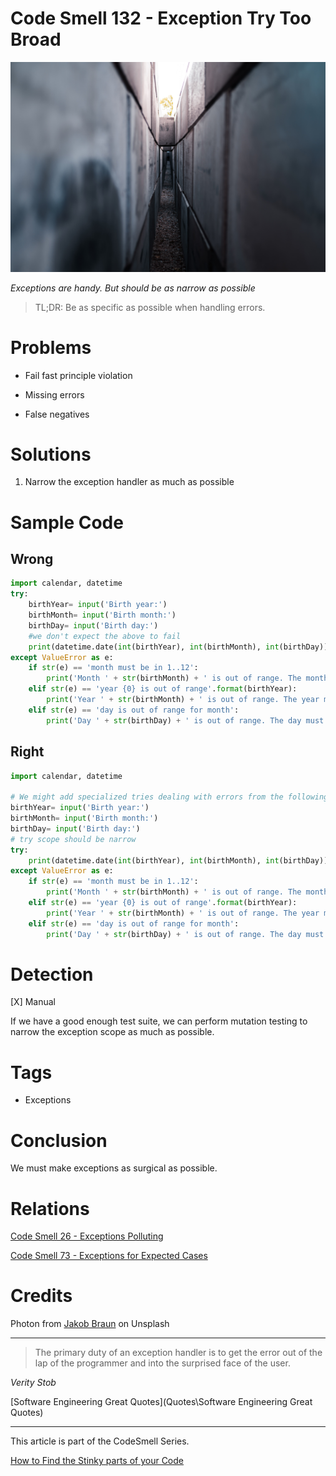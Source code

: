 # Code Smell 132 - Exception Try Too Broad

![Code Smell 132 - Exception Try Too Broad](jakob-braun-Js2Tv3-uLB8-unsplash.jpg)

*Exceptions are handy. But should be as narrow as possible*
 
> TL;DR: Be as specific as possible when handling errors.

# Problems 

- Fail fast principle violation

- Missing errors 

- False negatives

# Solutions

1. Narrow the exception handler as much as possible 

# Sample Code

## Wrong 

[Gist Url]: # (https://gist.github.com/mcsee/0ff3c46988812be98da1e256b54c00d1)
```python
import calendar, datetime
try: 
    birthYear= input('Birth year:')
    birthMonth= input('Birth month:')
    birthDay= input('Birth day:')
    #we don't expect the above to fail
    print(datetime.date(int(birthYear), int(birthMonth), int(birthDay)))
except ValueError as e:
    if str(e) == 'month must be in 1..12': 
        print('Month ' + str(birthMonth) + ' is out of range. The month must be a number in 1...12')
    elif str(e) == 'year {0} is out of range'.format(birthYear): 
        print('Year ' + str(birthMonth) + ' is out of range. The year must be a number in ' + str(datetime.MINYEAR) + '...' + str(datetime.MAXYEAR))
    elif str(e) == 'day is out of range for month': 
        print('Day ' + str(birthDay) + ' is out of range. The day must be a number in 1...' + str(calendar.monthrange(birthYear, birthMonth)))

```

## Right

[Gist Url]: # (https://gist.github.com/mcsee/0d7e270416ebc934fbfbe8934175e52c)
```python
import calendar, datetime

# We might add specialized tries dealing with errors from the following 3 statements
birthYear= input('Birth year:')
birthMonth= input('Birth month:')
birthDay= input('Birth day:')
# try scope should be narrow
try: 
    print(datetime.date(int(birthYear), int(birthMonth), int(birthDay)))
except ValueError as e:
    if str(e) == 'month must be in 1..12': 
        print('Month ' + str(birthMonth) + ' is out of range. The month must be a number in 1...12')
    elif str(e) == 'year {0} is out of range'.format(birthYear): 
        print('Year ' + str(birthMonth) + ' is out of range. The year must be a number in ' + str(datetime.MINYEAR) + '...' + str(datetime.MAXYEAR))
    elif str(e) == 'day is out of range for month': 
        print('Day ' + str(birthDay) + ' is out of range. The day must be a number in 1...' + str(calendar.monthrange(birthYear, birthMonth)))
```

# Detection

[X] Manual

If we have a good enough test suite, we can perform mutation testing to narrow the exception scope as much as possible.

# Tags

- Exceptions

# Conclusion

We must make exceptions as surgical as possible.

# Relations

[Code Smell 26 - Exceptions Polluting](https://maximilianocontieri.com/code-smell-26-exceptions-polluting)

[Code Smell 73 - Exceptions for Expected Cases](https://maximilianocontieri.com/code-smell-73-exceptions-for-expected-cases)

# Credits

Photon from [Jakob Braun](https://unsplash.com/es/fotos/Js2Tv3-uLB8) on Unsplash

* * *

> The primary duty of an exception handler is to get the error out of the lap of the programmer and into the surprised face of the user.

_Verity Stob_
 
[Software Engineering Great Quotes](Quotes\Software Engineering Great Quotes)

* * *

This article is part of the CodeSmell Series.

[How to Find the Stinky parts of your Code](https://maximilianocontieri.com/how-to-find-the-stinky-parts-of-your-code)